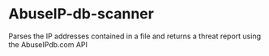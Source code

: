 # AbuseIP-db-scanner
Parses the IP addresses contained in a file and returns a threat report using the AbuseIPdb.com API
